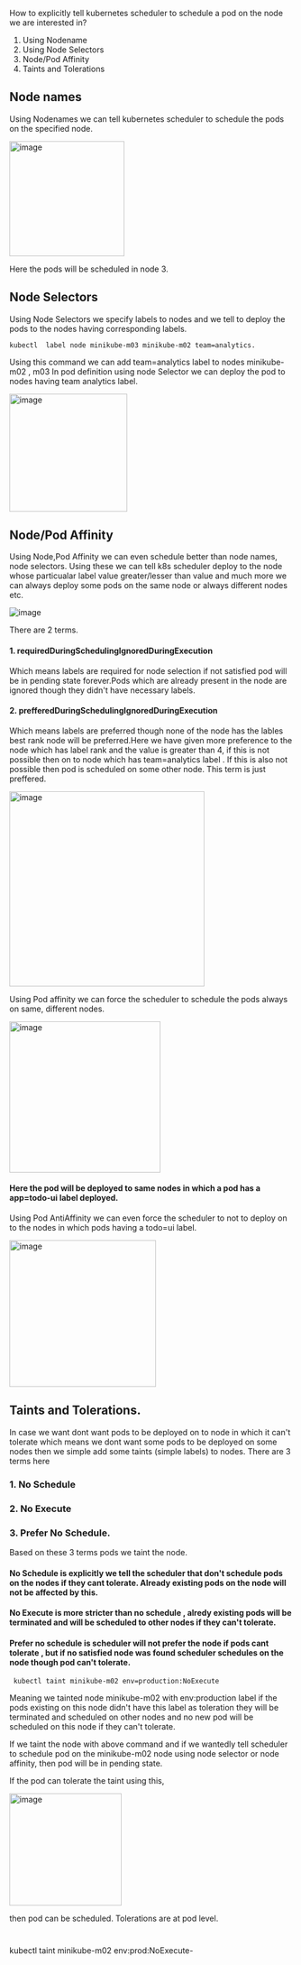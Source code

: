 How to explicitly tell kubernetes scheduler to schedule a pod on the node we are interested in?

1. Using Nodename
2. Using Node Selectors
3. Node/Pod Affinity
4. Taints and Tolerations
 ## Node names
 Using Nodenames we can tell kubernetes scheduler to schedule the pods on the specified node.
 
  <img width="204" alt="image" src="https://github.com/KORLA2/Kubernetes/assets/96729391/8ef7b8c6-b594-4f94-97cd-0662c81d3b74"/>
  
  Here the pods will be scheduled in node 3.
  ## Node Selectors
  Using Node Selectors we specify labels to nodes and we tell to deploy the pods to the nodes having corresponding labels.

    kubectl  label node minikube-m03 minikube-m02 team=analytics.

  Using this command we can add team=analytics label to nodes  minikube-m02 , m03 In pod definition using node Selector we can deploy the pod to nodes having
  team analytics label.

  <img width="209" alt="image" src="https://github.com/KORLA2/Kubernetes/assets/96729391/2dfbc11f-04ef-49e2-97f8-f08de80a465d"/>
  
## Node/Pod Affinity
Using Node,Pod  Affinity we can even schedule better than node names, node selectors. Using these we can tell k8s scheduler deploy to the node whose 
particualar label value greater/lesser than value and much more we can always deploy some pods on the same node or always different nodes etc.
 
 ![image](https://github.com/KORLA2/Kubernetes/assets/96729391/ce24e5a4-3b3b-45a2-bd39-ab325f19ed34)


   There are 2 terms. 
 
#### 1. requiredDuringSchedulingIgnoredDuringExecution
 Which means labels are required for node selection if not satisfied pod will be in pending state forever.Pods which are already present in the node are ignored 
 though they didn't have necessary labels.

#### 2. prefferedDuringSchedulingIgnoredDuringExecution
 Which means labels are preferred though none of the node has the lables best rank node will be preferred.Here we have given more preference to the node which has 
label rank and the value is greater than 4, if this is not possible then on to node which has team=analytics label . If this is also not possible then pod is 
 scheduled on some other node. This term is just preffered.
 
 <img width="346" alt="image" src="https://github.com/KORLA2/Kubernetes/assets/96729391/b8f6eddf-0a4e-47f1-a0c6-06e4161d6630"/>

  Using Pod affinity we can force the scheduler to schedule the pods always on same, different nodes. 
       
 <img width="268" alt="image" src="https://github.com/KORLA2/Kubernetes/assets/96729391/be3d3347-22ce-45b1-b4cc-3f34d9f62337"/>
          
   #### Here the pod will be deployed to same nodes in which a pod has a app=todo-ui label deployed.

 Using Pod AntiAffinity we can even force the scheduler to not to deploy on to the nodes in which pods having a todo=ui label.
       
  <img width="260" alt="image" src="https://github.com/KORLA2/Kubernetes/assets/96729391/7ec55b3c-a236-42f2-900a-ea39c281cf3a"/>

## Taints and Tolerations.

In case we want dont want pods to be deployed on to node in which it can't tolerate which means we dont want some pods to be deployed on some nodes then we simple add some taints (simple labels) to nodes. There are 3 terms here

  ### 1. No Schedule
  ### 2. No Execute
  ### 3. Prefer No Schedule.

  Based on these 3 terms pods  we taint the node. 
#### No Schedule is explicitly we tell the scheduler that don't schedule pods on the nodes if they cant tolerate. Already existing pods on the node will not be affected by this.  

#### No Execute is more stricter than no schedule , alredy existing pods will be terminated and will be scheduled to other nodes if they can't tolerate.

#### Prefer no schedule is scheduler will not prefer the node if pods cant tolerate , but if no satisfied node was found scheduler schedules on the node though pod can't tolerate. 

     kubectl taint minikube-m02 env=production:NoExecute
Meaning we tainted node minikube-m02 with env:production label if the pods existing on this node didn't have this label as toleration they will be terminated and scheduled on other nodes and no new pod will be scheduled on this node if they can't tolerate.

If we taint the node with above command and if we wantedly tell scheduler to schedule pod on the minikube-m02 node using node selector or node affinity, then pod will be in pending state.

If the pod can tolerate the taint using this,

 <img width="199" alt="image" src="https://github.com/KORLA2/Kubernetes/assets/96729391/22e75c8a-b209-45ba-89a9-8958bde84d6f">

then pod can be scheduled.
Tolerations are at pod level.

# 
  kubectl taint minikube-m02 env:prod:NoExecute-
     
  



